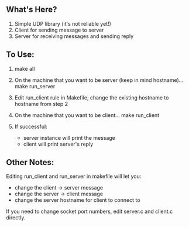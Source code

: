 

## What's Here?
1. Simple UDP library (it's not reliable yet!)
2. Client for sending message to server
3. Server for receiving messages and sending reply

## To Use:

1. make all

2. On the machine that you want to be server (keep in mind hostname)...
   make run_server

3. Edit run_client rule in Makefile; change the existing hostname to hostname from step 2

3. On the machine that you want to be client...
   make run_client 

4. If successful:
   - server instance will print the message
   - client will print server's reply

## Other Notes:
Editing run_client and run_server in makefile will let you:
- change the client -> server message
- change the server -> client message
- change the server hostname for client to connect to

If you need to change socket port numbers, edit server.c and client.c directly.


